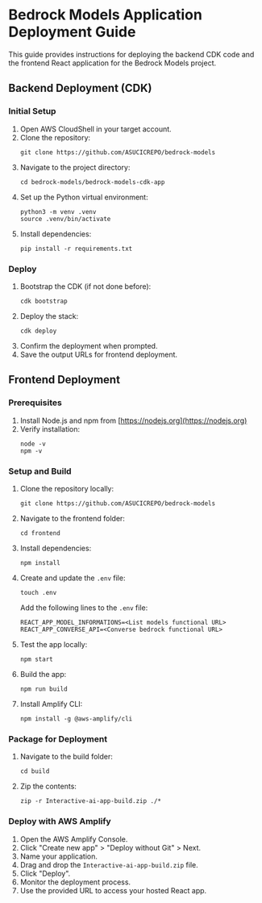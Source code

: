 # Bedrock Models Application Deployment Guide

This guide provides instructions for deploying the backend CDK code and the frontend React application for the Bedrock Models project.

## Backend Deployment (CDK)

### Initial Setup

1. Open AWS CloudShell in your target account.
2. Clone the repository:
   ```
   git clone https://github.com/ASUCICREPO/bedrock-models
   ```
3. Navigate to the project directory:
   ```
   cd bedrock-models/bedrock-models-cdk-app
   ```
4. Set up the Python virtual environment:
   ```
   python3 -m venv .venv
   source .venv/bin/activate
   ```
5. Install dependencies:
   ```
   pip install -r requirements.txt
   ```

### Deploy

1. Bootstrap the CDK (if not done before):
   ```
   cdk bootstrap
   ```
2. Deploy the stack:
   ```
   cdk deploy
   ```
3. Confirm the deployment when prompted.
4. Save the output URLs for frontend deployment.

## Frontend Deployment

### Prerequisites

1. Install Node.js and npm from [https://nodejs.org](https://nodejs.org)
2. Verify installation:
   ```
   node -v
   npm -v
   ```

### Setup and Build

1. Clone the repository locally:
   ```
   git clone https://github.com/ASUCICREPO/bedrock-models
   ```
2. Navigate to the frontend folder:
   ```
   cd frontend
   ```
3. Install dependencies:
   ```
   npm install
   ```
4. Create and update the `.env` file:
   ```
   touch .env
   ```
   Add the following lines to the `.env` file:
   ```
   REACT_APP_MODEL_INFORMATIONS=<List models functional URL>
   REACT_APP_CONVERSE_API=<Converse bedrock functional URL>
   ```
5. Test the app locally:
   ```
   npm start
   ```
6. Build the app:
   ```
   npm run build
   ```
7. Install Amplify CLI:
   ```
   npm install -g @aws-amplify/cli
   ```

### Package for Deployment

1. Navigate to the build folder:
   ```
   cd build
   ```
2. Zip the contents:
   ```
   zip -r Interactive-ai-app-build.zip ./*
   ```

### Deploy with AWS Amplify

1. Open the AWS Amplify Console.
2. Click "Create new app" > "Deploy without Git" > Next.
3. Name your application.
4. Drag and drop the `Interactive-ai-app-build.zip` file.
5. Click "Deploy".
6. Monitor the deployment process.
7. Use the provided URL to access your hosted React app.